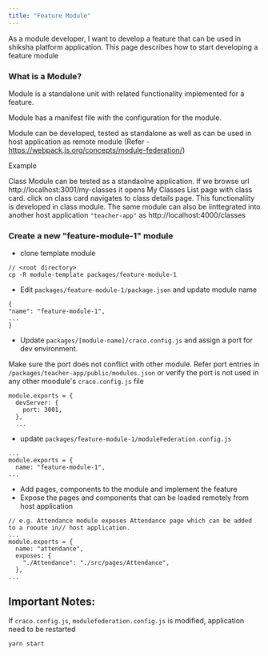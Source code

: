 ```yaml
---
title: "Feature Module"
---
```


As a module developer, I want to develop a feature that can be used in shiksha platform application. This page describes how to start developing a feature module


### What is a Module? 
Module is a standalone unit with related functionality implemented for a feature.

Module has a manifest file with the configuration for the module.

Module can be developed, tested as standalone as well as can be used in host application as remote module (Refer - https://webpack.js.org/concepts/module-federation/)

Example 

Class Module can be tested as a standaolne application. If we browse url http://localhost:3001/my-classes it opens My Classes List page with class card. click on class card navigates to class details page. This functionaliity is developed in class module. The same module can also be iinttegrated into another host application ```"teacher-app"``` as http://localhost:4000/classes

### Create a new  "feature-module-1" module

* clone template module
```shell
// <root directory>
cp -R module-template packages/feature-module-1
```
* Edit ```packages/feature-module-1/package.json``` and update module name
```
{
"name": "feature-module-1",
...
}
```
* Update ```packages/[module-name]/craco.config.js``` and assign a port for dev environment.

Make sure the port does not conflict with other module. Refer port entries in ```/packages/teacher-app/public/modules.json``` or verify the port is not used in any other moodule's ```craco.config.js``` file
```
module.exports = {
  devServer: {
    port: 3001,
  },
  ...
```
* update ```packages/feature-module-1/moduleFederation.config.js```
```
...
module.exports = {
  name: "feature-module-1",
...
```
* Add pages, components to the module and implement the feature
* Expose the pages and components that can be loaded remotely from host application
```
// e.g. Attendance module exposes Attendance page which can be added to a rooute in// host application. 
...
module.exports = {
  name: "attendance",
  exposes: {
    "./Attendance": "./src/pages/Attendance",
  },
...
```

## Important Notes:
If ```craco.config.js```, ```modulefederation.config.js``` is modified, application need to be restarted  
```
yarn start
```

